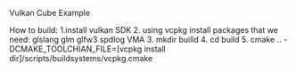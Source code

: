 Vulkan Cube Example

How to build:
1.install vulkan SDK
2. using vcpkg install packages that we need: glslang glm glfw3 spdlog VMA
3. mkdir builld
4. cd build
5. cmake .. -DCMAKE_TOOLCHIAN_FILE=[vcpkg install dir]/scripts/buildsystems/vcpkg.cmake
